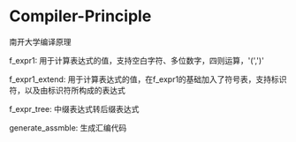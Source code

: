 # Compiler-Principle
南开大学编译原理

f_expr1: 用于计算表达式的值，支持空白字符、多位数字，四则运算，'(',')'

f_expr1_extend: 用于计算表达式的值，在f_expr1的基础加入了符号表，支持标识符，以及由标识符所构成的表达式

f_expr_tree: 中缀表达式转后缀表达式
 
generate_assmble: 生成汇编代码
